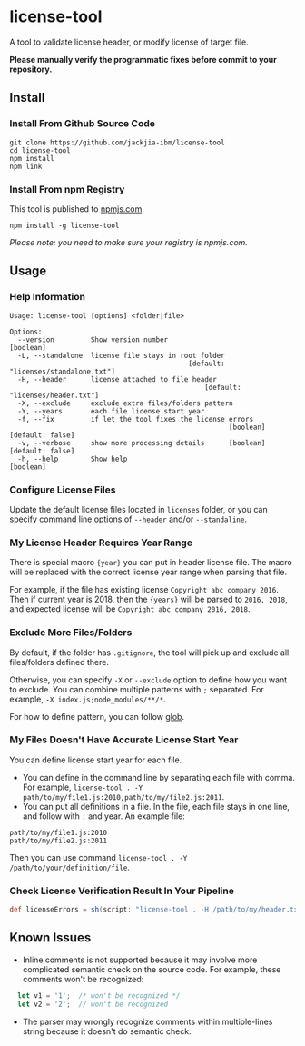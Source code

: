 # license-tool

A tool to validate license header, or modify license of target file.

__Please manually verify the programmatic fixes before commit to your repository.__

## Install

### Install From Github Source Code

```
git clone https://github.com/jackjia-ibm/license-tool
cd license-tool
npm install
npm link
```

### Install From npm Registry

This tool is published to [npmjs.com](https://www.npmjs.com/package/license-tool).

```
npm install -g license-tool
```

_Please note: you need to make sure your registry is npmjs.com._

## Usage

### Help Information

```
Usage: license-tool [options] <folder|file>

Options:
  --version         Show version number                                [boolean]
  -L, --standalone  license file stays in root folder
                                            [default: "licenses/standalone.txt"]
  -H, --header      license attached to file header
                                                [default: "licenses/header.txt"]
  -X, --exclude     exclude extra files/folders pattern
  -Y, --years       each file license start year
  -f, --fix         if let the tool fixes the license errors
                                                      [boolean] [default: false]
  -v, --verbose     show more processing details      [boolean] [default: false]
  -h, --help        Show help                                          [boolean]
```

### Configure License Files

Update the default license files located in `licenses` folder, or you can specify command line options of `--header` and/or `--standaline`.

### My License Header Requires Year Range

There is special macro `{year}` you can put in header license file. The macro will be replaced with the correct license year range when parsing that file.

For example, if the file has existing license `Copyright abc company 2016`. Then if current year is 2018, then the `{years}` will be parsed to `2016, 2018`, and expected license will be `Copyright abc company 2016, 2018`.

### Exclude More Files/Folders

By default, if the folder has `.gitignore`, the tool will pick up and exclude all files/folders defined there.

Otherwise, you can specify `-X` or `--exclude` option to define how you want to exclude. You can combine multiple patterns with `;` separated. For example, `-X index.js;node_modules/**/*`.

For how to define pattern, you can follow [glob](https://www.npmjs.com/package/glob).

### My Files Doesn't Have Accurate License Start Year

You can define license start year for each file.

- You can define in the command line by separating each file with comma. For example, `license-tool . -Y path/to/my/file1.js:2010,path/to/my/file2.js:2011`.
- You can put all definitions in a file. In the file, each file stays in one line, and follow with `:` and year. An example file:

```
path/to/my/file1.js:2010
path/to/my/file2.js:2011
```

Then you can use command `license-tool . -Y /path/to/your/definition/file`.

### Check License Verification Result In Your Pipeline

```groovy
def licenseErrors = sh(script: "license-tool . -H /path/to/my/header.txt -L /path/to/my/standalone.txt | grep 'should be fixed'", returnStdout: true)
```

## Known Issues

- Inline comments is not supported because it may involve more complicated semantic check on the source code. For example, these comments won't be recognized:
```javascript
  let v1 = '1';  /* won't be recognized */
  let v2 = '2';  // won't be recognized
```
- The parser may wrongly recognize comments within multiple-lines string because it doesn't do semantic check.
